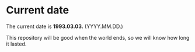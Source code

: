 # Current date

The current date is **1993.03.03.** (YYYY.MM.DD.)

This repository will be good when the world ends, so we will know how long it lasted.
